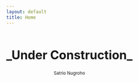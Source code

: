 ```yaml
---
layout: default
title: Home
---
```

<div style="text-align: center;display: table-cell;vertical-align: middle;">
  <h1 style="font-size: 32px">_Under Construction_</h1>
  <small>Satrio Nugroho</small>
</div>
<!--  -->
<!-- <div class="posts"> -->
<!--   {% for post in site.posts %} -->
<!--   <div class="posts_item"> -->
<!--     <h1 class="posts_item_title throwable"> -->
<!--       <a class="post-link" href="{{ post.url | relative_url }}">{{ post.title | escape }}</a> -->
<!--     </h1> -->
<!--     {% assign date_format = site.minima.date_format | default: "%b %-d, %Y" %} -->
<!--     <span class="posts_item_meta">{{ post.date | date: date_format }}</span> -->
<!--     <div class="posts_item_description throwable"> -->
<!--       {{ post.description }} -->
<!--     </div> -->
<!--   </div> -->
<!--   {% endfor %} -->
<!-- </div> -->
<!--  -->
<!-- <div class="pagination"> -->
<!--   {% if paginator.previous_page %} -->
<!--     <a class="pagination-item newer" href="{{ site.baseurl }}/{% if paginator.page > 2 %}page{{paginator.previous_page}}{% endif %}"> -->
<!--       <i class="fa fa-arrow-left"></i> Newer -->
<!--    </a> -->
<!--   {% endif %} -->
<!--  -->
<!--   {% if paginator.next_page %} -->
<!--     <a class="pagination-item older" href="{{ site.baseurl }}/page{{paginator.next_page}}"> -->
<!--       Older <i class="fa fa-arrow-right"></i> -->
<!--     </a> -->
<!--   {% endif %} -->
<!-- </div> -->

